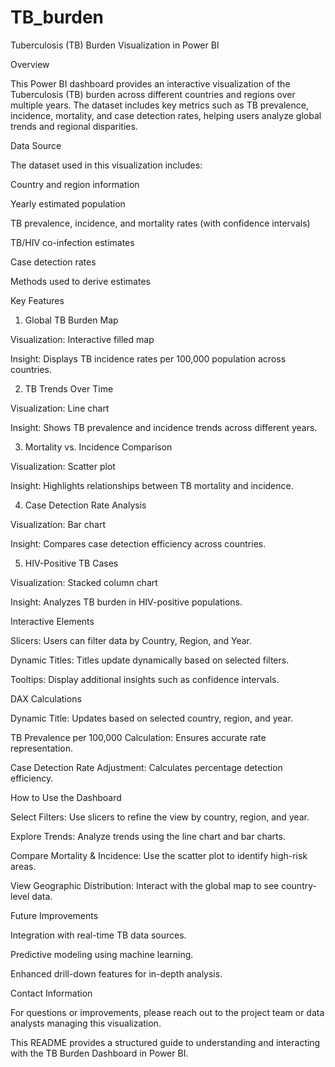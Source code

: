 # TB_burden
Tuberculosis (TB) Burden Visualization in Power BI

Overview

This Power BI dashboard provides an interactive visualization of the Tuberculosis (TB) burden across different countries and regions over multiple years. The dataset includes key metrics such as TB prevalence, incidence, mortality, and case detection rates, helping users analyze global trends and regional disparities.

Data Source

The dataset used in this visualization includes:

Country and region information

Yearly estimated population

TB prevalence, incidence, and mortality rates (with confidence intervals)

TB/HIV co-infection estimates

Case detection rates

Methods used to derive estimates

Key Features

1. Global TB Burden Map

Visualization: Interactive filled map

Insight: Displays TB incidence rates per 100,000 population across countries.

2. TB Trends Over Time

Visualization: Line chart

Insight: Shows TB prevalence and incidence trends across different years.

3. Mortality vs. Incidence Comparison

Visualization: Scatter plot

Insight: Highlights relationships between TB mortality and incidence.

4. Case Detection Rate Analysis

Visualization: Bar chart

Insight: Compares case detection efficiency across countries.

5. HIV-Positive TB Cases

Visualization: Stacked column chart

Insight: Analyzes TB burden in HIV-positive populations.

Interactive Elements

Slicers: Users can filter data by Country, Region, and Year.

Dynamic Titles: Titles update dynamically based on selected filters.

Tooltips: Display additional insights such as confidence intervals.

DAX Calculations

Dynamic Title: Updates based on selected country, region, and year.

TB Prevalence per 100,000 Calculation: Ensures accurate rate representation.

Case Detection Rate Adjustment: Calculates percentage detection efficiency.

How to Use the Dashboard

Select Filters: Use slicers to refine the view by country, region, and year.

Explore Trends: Analyze trends using the line chart and bar charts.

Compare Mortality & Incidence: Use the scatter plot to identify high-risk areas.

View Geographic Distribution: Interact with the global map to see country-level data.

Future Improvements

Integration with real-time TB data sources.

Predictive modeling using machine learning.

Enhanced drill-down features for in-depth analysis.

Contact Information

For questions or improvements, please reach out to the project team or data analysts managing this visualization.

This README provides a structured guide to understanding and interacting with the TB Burden Dashboard in Power BI.
